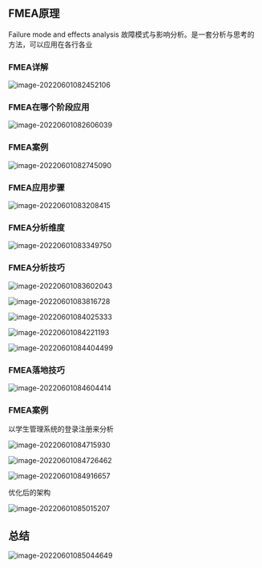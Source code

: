 ## FMEA原理

Failure mode and effects  analysis   故障模式与影响分析。是一套分析与思考的方法，可以应用在各行各业

### FMEA详解

![image-20220601082452106](static/images/image-20220601082452106.png)

### FMEA在哪个阶段应用

![image-20220601082606039](static/images/image-20220601082606039.png)

### FMEA案例

![image-20220601082745090](static/images/image-20220601082745090.png)

### FMEA应用步骤

![image-20220601083208415](static/images/image-20220601083208415.png)

### FMEA分析维度

![image-20220601083349750](static/images/image-20220601083349750.png)

### FMEA分析技巧

![image-20220601083602043](static/images/image-20220601083602043.png)

![image-20220601083816728](static/images/image-20220601083816728.png)

![image-20220601084025333](static/images/image-20220601084025333.png)

![image-20220601084221193](static/images/image-20220601084221193.png)

![image-20220601084404499](static/images/image-20220601084404499.png)

### FMEA落地技巧

![image-20220601084604414](static/images/image-20220601084604414.png)

### FMEA案例

以学生管理系统的登录注册来分析

![image-20220601084715930](static/images/image-20220601084715930.png)

![image-20220601084726462](static/images/image-20220601084726462.png)

![image-20220601084916657](static/images/image-20220601084916657.png)

优化后的架构

![image-20220601085015207](static/images/image-20220601085015207.png)

## 总结

![image-20220601085044649](static/images/image-20220601085044649.png)